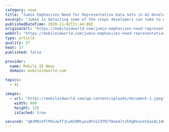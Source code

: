 ```yaml
---
category: news
title: "Jumio Emphasizes Need for Representative Data Sets in AI Development"
excerpt: "Jumio is detailing some of the steps developers can take to minimize the amount of bias present in their AI algorithms"
publishedDateTime: 2020-11-02T21:44:00Z
originalUrl: "https://mobileidworld.com/jumio-emphasizes-need-representative-data-sets-ai-development-110202/"
webUrl: "https://mobileidworld.com/jumio-emphasizes-need-representative-data-sets-ai-development-110202/"
type: article
quality: 37
heat: 37
published: false

provider:
  name: Mobile ID News
  domain: mobileidworld.com

topics:
  - AI

images:
  - url: "https://mobileidworld.com/wp-content/uploads/document-1.jpeg"
    width: 400
    height: 326
    isCached: true

secured: "qNJMOstPlPbnJwTfJLw9ZUM5yesOFnSJ3TM/T6ee4ltzh9gRezuVsEazAL14WIQh4oGGlwi/NXstyK93zkxMIS/rDsnN7mQzs9KJXKVNKfiekRRN6AHmzpJP20wDzZ+pIYKxAIKe5pxiXV0NBV3ZzL77S1norxobtwN6MraDBa0Jy+GkI4mSJo2IM5kzj3csu5KzOFWxsU0LjZUwHVBd0BtFfDlgAR32qgTjzjDRLarqioMfg9YYILxPa8bJjQCwc5X+muCDU56lliOgnkxkLkUsaWuhiThoY9s2D8wIsKbOHPiRiQf2qV65LSSGJe1SNHx57JqyYVSSObg8gekfplGYChp52CSn4tLEiaatZ/Y=;S0YjAvbGyW/4THb+U+6iRA=="
---
```



